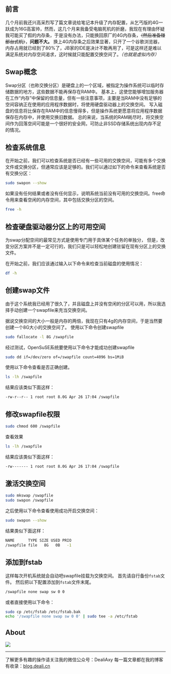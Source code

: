 ## 前言
几个月前我还兴高采烈写了篇文章说给笔记本升级了内存配置，从乞丐版的4G一跃成为16G高富帅，然而，这几个月来我备受电脑死机的折磨，我现在有理由怀疑我可能买了假的内存条，于是没有办法，只能换回原厂的4G内存条，~~（然后准备赚部台式机）~~，**问题不大。**
换上4G内存条之后效果显著，只开了一个谷歌浏览器，内存占用就已经到了80%了，JB家的IDE是决计不敢再用了，可是这样还是难以满足系统对内存空间渴求，这时候就只能配置交换空间了。*（也就是虚拟内存）*

## Swap概念
Swap分区（也称交换分区）是硬盘上的一个区域，被指定为操作系统可以临时存储数据的地方，这些数据不能再保存在RAM中。 基本上，这使您能够增加服务器在工作“内存”中保留的信息量，但有一些注意事项，主要是当RAM中没有足够的空间容纳正在使用的应用程序数据时，将使用硬盘驱动器上的交换空间。
写入磁盘的信息将比保存在RAM中的信息慢得多，但是操作系统更愿意将应用程序数据保存在内存中，并使用交换旧数据。 总的来说，当系统的RAM耗尽时，将交换空间作为回落空间可能是一个很好的安全网，可防止非SSD存储系统出现内存不足的情况。

## 检查系统信息
在开始之前，我们可以检查系统是否已经有一些可用的交换空间，可能有多个交换文件或交换分区，但通常应该是足够的。我们可以通过如下的命令来查看系统是否有交换分区：
```bash
sudo swapon --show
```
如果没有任何结果或者没有任何显示，说明系统当前没有可用的交换空间。free命令用来查看空闲的内存空间，其中包括交换分区的空间。
```bash
free -h
```

## 检查硬盘驱动器分区上的可用空间
为swap分配空间的最常见方式是使用专门用于具体某个任务的单独分， 但是，改变分区方案并不是一定可行的，我们只是可以轻松地创建驻留在现有分区上的交换文件。

在开始之前，我们应该通过输入以下命令来检查当前磁盘的使用情况：
```bash
df -h
```

## 创建swap文件
由于这个系统我已经用了很久了，并且磁盘上并没有空闲的分区可以用，所以我选择手动创建一个swapfile来充当交换空间。

据说交换空间的大小一般是内存的两倍，我现在只有4g的内存空间，于是当然要创建一个8G大小的交换空间了。
使用以下命令创建swapfile
```bash
sudo fallocate -l 8G /swapfile
```
经过测试，OpenSuSE系统要使用以下命令才能成功创建swapfile
```bash
sudo dd if=/dev/zero of=/swapfile count=4096 bs=1MiB
```

使用以下命令查看是否正确创建。
```bash
ls -lh /swapfile
```
结果应该类似下面这样：
```bash
-rw-r--r-- 1 root root 8.0G Apr 26 17:04 /swapfile
```

## 修改swapfile权限
```bash
sudo chmod 600 /swapfile
```
查看效果
```bash
ls -lh /swapfile
```

结果应该类似下面这样：
```bash
-rw------- 1 root root 8.0G Apr 26 17:04 /swapfile
```

## 激活交换空间
```bash
sudo mkswap /swapfile
sudo swapon /swapfile
```

之后使用以下命令查看使用成功开启交换空间：
```bash
sudo swapon --show
```

结果类似下面这样：
```bash
NAME      TYPE SIZE USED PRIO
/swapfile file   8G   0B   -1
```

## 添加到fstab
这样每次开机系统就会自动吧swapfile挂载为交换空间。
首先请自行备份`fstab`文件。
然后把以下配置添加到`fstab`文件末尾。
```bash
/swapfile none swap sw 0 0
```

或者直接使用以下命令：
```bash
sudo cp /etc/fstab /etc/fstab.bak
echo '/swapfile none swap sw 0 0' | sudo tee -a /etc/fstab 
```


## About
![](https://upload-images.jianshu.io/upload_images/8869373-901590e019f6f85b.png?imageMogr2/auto-orient/strip%7CimageView2/2/w/1240)

---------------
了解更多有趣的操作请关注我的微信公众号：DealiAxy
每一篇文章都在我的博客有收录：[blog.deali.cn](http://blog.deali.cn)